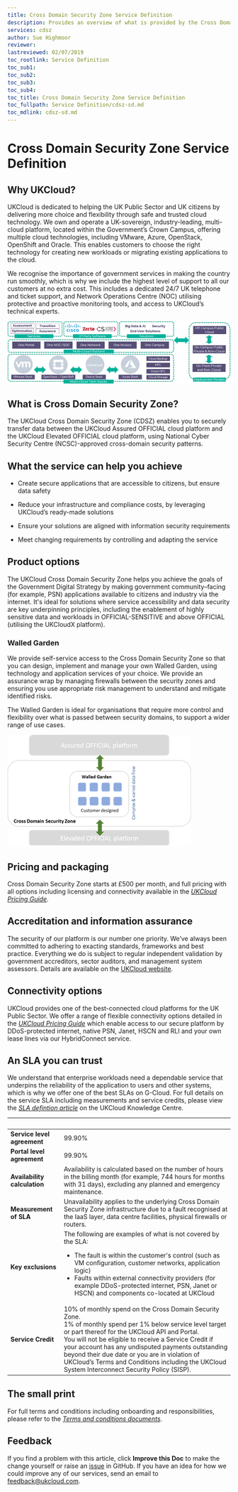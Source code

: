 ```yaml
---
title: Cross Domain Security Zone Service Definition
description: Provides an overview of what is provided by the Cross Domain Security Zone (CDSZ) service
services: cdsz
author: Sue Highmoor
reviewer:
lastreviewed: 02/07/2019
toc_rootlink: Service Definition
toc_sub1: 
toc_sub2:
toc_sub3:
toc_sub4:
toc_title: Cross Domain Security Zone Service Definition
toc_fullpath: Service Definition/cdsz-sd.md
toc_mdlink: cdsz-sd.md
---
```


# Cross Domain Security Zone Service Definition

## Why UKCloud?

UKCloud is dedicated to helping the UK Public Sector and UK citizens by delivering more choice and flexibility through safe and trusted cloud technology. We own and operate a UK-sovereign, industry-leading, multi-cloud platform, located within the Government’s Crown Campus, offering multiple cloud technologies, including VMware, Azure, OpenStack, OpenShift and Oracle. This enables customers to choose the right technology for creating new workloads or migrating existing applications to the cloud.

We recognise the importance of government services in making the country run smoothly, which is why we include the highest level of support to all our customers at no extra cost. This includes a dedicated 24/7 UK telephone and ticket support, and Network Operations Centre (NOC) utilising protective and proactive monitoring tools, and access to UKCloud’s technical experts.

![UKCloud services](images/ukc-services.png)

## What is Cross Domain Security Zone?

The UKCloud Cross Domain Security Zone (CDSZ) enables you to securely transfer data between the UKCloud Assured OFFICIAL cloud platform and the UKCloud Elevated OFFICIAL cloud platform, using National Cyber Security Centre (NCSC)-approved cross-domain security patterns.

## What the service can help you achieve

- Create secure applications that are accessible to citizens, but ensure data safety

- Reduce your infrastructure and compliance costs, by leveraging UKCloud’s ready-made solutions

- Ensure your solutions are aligned with information security requirements

- Meet changing requirements by controlling and adapting the service

## Product options

The UKCloud Cross Domain Security Zone helps you achieve the goals of the Government Digital Strategy by making government community–facing (for example, PSN) applications available to citizens and industry via the internet. It's ideal for solutions where service accessibility and data security are key underpinning principles, including the enablement of highly sensitive data and workloads in OFFICIAL-SENSITIVE and above OFFICIAL (utilising the UKCloudX platform).

### Walled Garden

We provide self-service access to the Cross Domain Security Zone so that you can design, implement and manage your own Walled Garden, using technology and application services of your choice. We provide an assurance wrap by managing firewalls between the security zones and ensuring you use appropriate risk management to understand and mitigate identified risks.

The Walled Garden is ideal for organisations that require more control and flexibility over what is passed between security domains, to support a wider range of use cases.

![CDSZ Walled Garden](images/cdsz-walled-garden.png)

## Pricing and packaging

Cross Domain Security Zone starts at £500 per month, and full pricing with all options including licensing and connectivity available in the [*UKCloud Pricing Guide*](https://ukcloud.com/wp-content/uploads/2019/06/ukcloud-pricing-guide-11.0.pdf).

## Accreditation and information assurance

The security of our platform is our number one priority. We’ve always been committed to adhering to exacting standards, frameworks and best practice. Everything we do is subject to regular independent validation by government accreditors, sector auditors, and management system assessors. Details are available on the [UKCloud website](https://ukcloud.com/governance/).

## Connectivity options

UKCloud provides one of the best-connected cloud platforms for the UK Public Sector. We offer a range of flexible connectivity options detailed in the [*UKCloud Pricing Guide*](https://ukcloud.com/wp-content/uploads/2019/06/ukcloud-pricing-guide-11.0.pdf) which enable access to our secure platform by DDoS-protected internet, native PSN, Janet, HSCN and RLI and your own lease lines via our HybridConnect service.

## An SLA you can trust

We understand that enterprise workloads need a dependable service that underpins the reliability of the application to users and other systems, which is why we offer one of the best SLAs on G-Cloud. For full details on the service SLA including measurements and service credits, please view the [*SLA defintion article*](../other/other-ref-sla-definition.md) on the UKCloud Knowledge Centre.

&nbsp;                       | &nbsp;
-----------------------------|-------
**Service level agreement**  | 99.90%
**Portal level agreement**   | 99.90%
**Availability calculation** | Availability is calculated based on the number of hours in the billing month (for example, 744 hours for months with 31 days), excluding any planned and emergency maintenance.
**Measurement of SLA**       | Unavailability applies to the underlying Cross Domain Security Zone infrastructure due to a fault recognised at the IaaS layer, data centre facilities, physical firewalls or routers.
**Key exclusions**           | The following are examples of what is not covered by the SLA:<ul><li>The fault is within the customer's control (such as VM configuration, customer networks, application logic)<li>Faults within external connectivity providers (for example DDoS-protected internet, PSN, Janet or HSCN) and components co-located at UKCloud</ul>
**Service Credit**           | 10% of monthly spend on the Cross Domain Security Zone.<br>1% of monthly spend per 1% below service level target or part thereof for the UKCloud API and Portal.<br>You will not be eligible to receive a Service Credit if your account has any undisputed payments outstanding beyond their due date or you are in violation of UKCloud’s Terms and Conditions including the UKCloud System Interconnect Security Policy (SISP).

## The small print

For full terms and conditions including onboarding and responsibilities, please refer to the [*Terms and conditions documents*](../other/other-ref-terms-and-conditions.md).

## Feedback

If you find a problem with this article, click **Improve this Doc** to make the change yourself or raise an [issue](https://github.com/UKCloud/documentation/issues) in GitHub. If you have an idea for how we could improve any of our services, send an email to <feedback@ukcloud.com>.
